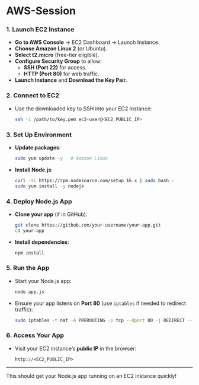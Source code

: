 # AWS-Session

### 1. **Launch EC2 Instance**
- **Go to AWS Console** → EC2 Dashboard → Launch Instance.
- **Choose Amazon Linux 2** (or Ubuntu).
- **Select t2.micro** (free-tier eligible).
- **Configure Security Group** to allow:
  - **SSH (Port 22)** for access.
  - **HTTP (Port 80)** for web traffic.
- **Launch Instance** and **Download the Key Pair**.

### 2. **Connect to EC2**
- Use the downloaded key to SSH into your EC2 instance:
  ```bash
  ssh -i /path/to/key.pem ec2-user@<EC2_PUBLIC_IP>
  ```

### 3. **Set Up Environment**
- **Update packages**:
  ```bash
  sudo yum update -y   # Amazon Linux
  ```
- **Install Node.js**:
  ```bash
  curl -sL https://rpm.nodesource.com/setup_16.x | sudo bash -
  sudo yum install -y nodejs
  ```

### 4. **Deploy Node.js App**
- **Clone your app** (if in GitHub):
  ```bash
  git clone https://github.com/your-username/your-app.git
  cd your-app
  ```
- **Install dependencies**:
  ```bash
  npm install
  ```

### 5. **Run the App**
- Start your Node.js app:
  ```bash
  node app.js
  ```
- Ensure your app listens on **Port 80** (use `iptables` if needed to redirect traffic):
  ```bash
  sudo iptables -t nat -A PREROUTING -p tcp --dport 80 -j REDIRECT --to-port 3000
  ```

### 6. **Access Your App**
- Visit your EC2 instance’s **public IP** in the browser:
  ```
  http://<EC2_PUBLIC_IP>
  ```

---

This should get your Node.js app running on an EC2 instance quickly!
